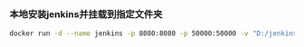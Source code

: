 ### 本地安装jenkins并挂载到指定文件夹
```bash
docker run -d --name jenkins -p 8080:8080 -p 50000:50000 -v "D:/jenkins:/var/jenkins_home" --restart=on-failure jenkins/jenkins:lts-jdk21
```
